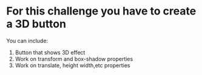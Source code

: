 # For this challenge you have to create a 3D button
You can include:
1. Button that shows 3D effect
2. Work on transform and box-shadow properties
3. Work on translate, height width,etc properties
